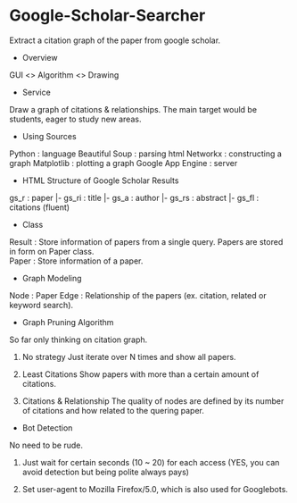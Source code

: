 Google-Scholar-Searcher
=======================

Extract a citation graph of the paper from google scholar. 

- Overview

GUI <> Algorithm <> Drawing


- Service

Draw a graph of citations & relationships. The main target would be students, eager to study new areas.


- Using Sources

Python		  : language
Beautiful Soup	  : parsing html
Networkx  	  : constructing a graph
Matplotlib	  : plotting a graph
Google App Engine : server


- HTML Structure of Google Scholar Results

gs_r   		 : paper
 |-	gs_ri	 : title
 |-	gs_a	 : author
 |-	gs_rs	 : abstract
 |-	gs_fl	 : citations (fluent) 


- Class

Result		: Store information of papers from a single query. Papers are stored in form on Paper class.   
Paper		: Store information of a paper.


- Graph Modeling

Node		: Paper
Edge		: Relationship of the papers (ex. citation, related or keyword search).


- Graph Pruning Algorithm

So far only thinking on citation graph.

1. No strategy
   Just iterate over N times and show all papers.

2. Least Citations
   Show papers with more than a certain amount of citations.

3. Citations & Relationship
   The quality of nodes are defined by its number of citations and how related to the quering paper.


- Bot Detection

No need to be rude. 

1. Just wait for certain seconds (10 ~ 20) for each access (YES, you can avoid detection but being polite always pays)

2. Set user-agent to Mozilla Firefox/5.0, which is also used for Googlebots.






